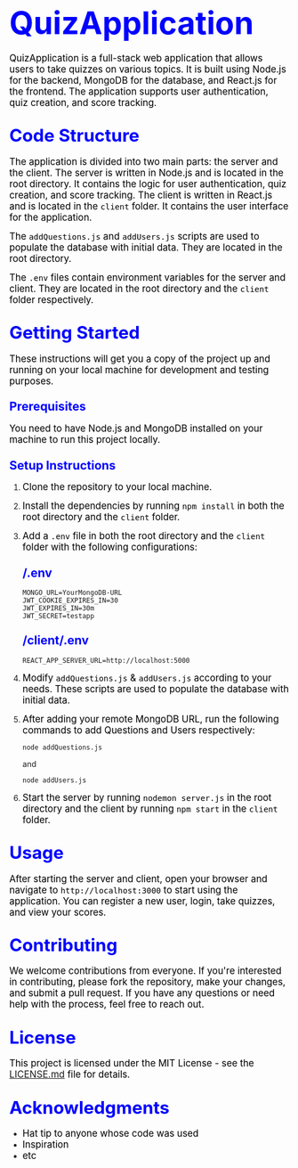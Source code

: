 # <span style="color:blue; font-size:2em; font-weight:bold;">QuizApplication</span>

<span style="color:black; font-size:1.2em;">QuizApplication is a full-stack web application that allows users to take quizzes on various topics. It is built using Node.js for the backend, MongoDB for the database, and React.js for the frontend. The application supports user authentication, quiz creation, and score tracking.</span>

## <span style="color:blue; font-size:1.5em; font-weight:bold;">Code Structure</span>

<span style="color:black; font-size:1.2em;">The application is divided into two main parts: the server and the client. The server is written in Node.js and is located in the root directory. It contains the logic for user authentication, quiz creation, and score tracking. The client is written in React.js and is located in the `client` folder. It contains the user interface for the application.</span>

<span style="color:black; font-size:1.2em;">The `addQuestions.js` and `addUsers.js` scripts are used to populate the database with initial data. They are located in the root directory.</span>

<span style="color:black; font-size:1.2em;">The `.env` files contain environment variables for the server and client. They are located in the root directory and the `client` folder respectively.</span>

## <span style="color:blue; font-size:1.5em; font-weight:bold;">Getting Started</span>

<span style="color:black; font-size:1.2em;">These instructions will get you a copy of the project up and running on your local machine for development and testing purposes.</span>

### <span style="color:blue; font-size:1.3em; font-weight:bold;">Prerequisites</span>

<span style="color:black; font-size:1.2em;">You need to have Node.js and MongoDB installed on your machine to run this project locally.</span>

### <span style="color:blue; font-size:1.3em; font-weight:bold;">Setup Instructions</span>

1. <span style="color:black; font-size:1.2em;">Clone the repository to your local machine.</span>

2. <span style="color:black; font-size:1.2em;">Install the dependencies by running `npm install` in both the root directory and the `client` folder.</span>

3. <span style="color:black; font-size:1.2em;">Add a `.env` file in both the root directory and the `client` folder with the following configurations:</span>

   ### <span style="color:blue; font-size:1.3em; font-weight:bold;">/.env</span>

   ```
   MONGO_URL=YourMongoDB-URL
   JWT_COOKIE_EXPIRES_IN=30
   JWT_EXPIRES_IN=30m
   JWT_SECRET=testapp
   ```

   ### <span style="color:blue; font-size:1.3em; font-weight:bold;">/client/.env</span>

   ```
   REACT_APP_SERVER_URL=http://localhost:5000
   ```

4. <span style="color:black; font-size:1.2em;">Modify `addQuestions.js` & `addUsers.js` according to your needs. These scripts are used to populate the database with initial data.</span>

5. <span style="color:black; font-size:1.2em;">After adding your remote MongoDB URL, run the following commands to add Questions and Users respectively:</span>

   ```
   node addQuestions.js
   ```
   and
   ```
   node addUsers.js
   ```

6. <span style="color:black; font-size:1.2em;">Start the server by running `nodemon server.js` in the root directory and the client by running `npm start` in the `client` folder.</span>

## <span style="color:blue; font-size:1.5em; font-weight:bold;">Usage</span>

<span style="color:black; font-size:1.2em;">After starting the server and client, open your browser and navigate to `http://localhost:3000` to start using the application. You can register a new user, login, take quizzes, and view your scores.</span>

## <span style="color:blue; font-size:1.5em; font-weight:bold;">Contributing</span>

<span style="color:black; font-size:1.2em;">We welcome contributions from everyone. If you're interested in contributing, please fork the repository, make your changes, and submit a pull request. If you have any questions or need help with the process, feel free to reach out.</span>

## <span style="color:blue; font-size:1.5em; font-weight:bold;">License</span>

<span style="color:black; font-size:1.2em;">This project is licensed under the MIT License - see the [LICENSE.md](LICENSE.md) file for details.</span>

## <span style="color:blue; font-size:1.5em; font-weight:bold;">Acknowledgments</span>

* <span style="color:black; font-size:1.2em;">Hat tip to anyone whose code was used</span>
* <span style="color:black; font-size:1.2em;">Inspiration</span>
* <span style="color:black; font-size:1.2em;">etc</span>
